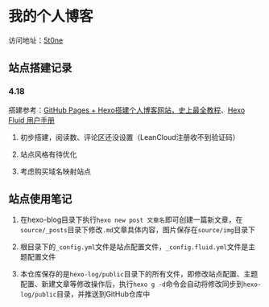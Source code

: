 # 我的个人博客

访问地址：[5t0ne](https://dszqbsm.github.io)

## 站点搭建记录

### 4.18

搭建参考：[GitHub Pages + Hexo搭建个人博客网站，史上最全教程](https://blog.csdn.net/yaorongke/article/details/119089190)、[Hexo Fluid 用户手册](https://hexo.fluid-dev.com/docs/)

1. 初步搭建，阅读数、评论区还没设置（LeanCloud注册收不到验证码）

2. 站点风格有待优化

3. 考虑购买域名映射站点

## 站点使用笔记

1. 在hexo-blog目录下执行`hexo new post 文章名`即可创建一篇新文章，在`source/_posts`目录下修改`.md`文章具体内容，图片保存在`source/img`目录下

2. 根目录下的`_config.yml`文件是站点配置文件，`_config.fluid.yml`文件是主题配置文件

3. 本仓库保存的是`hexo-log/public`目录下的所有文件，即修改站点配置、主题配置、新建文章等修改操作后，执行`hexo g -d`命令会自动将修改同步到`hexo-log/public`目录，并推送到GitHub仓库中

